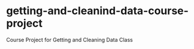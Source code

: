 getting-and-cleanind-data-course-project
========================================

Course Project for Getting and Cleaning Data Class

